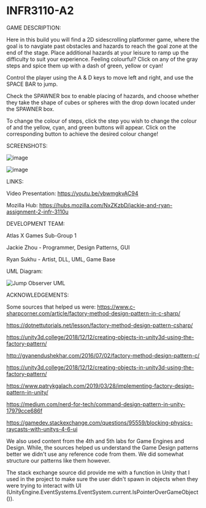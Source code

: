# INFR3110-A2

GAME DESCRIPTION:

Here in this build you will find a 2D sidescrolling platformer game, where the goal is to navgiate past obstacles and hazards to reach the goal zone at the end of the stage. Place additional hazards at your leisure to ramp up the difficulty to suit your experience. Feeling colourful? Click on any of the gray steps and spice them up with a dash of green, yellow or cyan!

Control the player using the A & D keys to move left and right, and use the SPACE BAR to jump. 

Check the SPAWNER box to enable placing of hazards, and choose whether they take the shape of cubes or spheres with the drop down located under the SPAWNER box. 

To change the colour of steps, click the step you wish to change the colour of and the yellow, cyan, and green buttons will appear. Click on the corresponding button to achieve the desired colour change!

SCREENSHOTS:

![image](https://user-images.githubusercontent.com/71410685/138749727-f26cbdc9-4f0c-401d-a754-c5c2ae900301.png)

![image](https://user-images.githubusercontent.com/71410685/138749339-2016e82f-3a16-48e3-82ad-dd97b10fa139.png)


LINKS:

Video Presentation: https://youtu.be/vbwmgkvAC94

Mozilla Hub: https://hubs.mozilla.com/NxZKzbD/jackie-and-ryan-assignment-2-infr-3110u

DEVELOPMENT TEAM:

Atlas X Games Sub-Group 1

Jackie Zhou - Programmer, Design Patterns, GUI

Ryan Sukhu - Artist, DLL, UML, Game Base

UML Diagram:

![Jump Observer UML](https://user-images.githubusercontent.com/71410685/138750748-85f34016-2940-4bd3-b253-b53e4c2ca897.png)


ACKNOWLEDGEMENTS:

Some sources that helped us were: 
https://www.c-sharpcorner.com/article/factory-method-design-pattern-in-c-sharp/

https://dotnettutorials.net/lesson/factory-method-design-pattern-csharp/

https://unity3d.college/2018/12/12/creating-objects-in-unity3d-using-the-factory-pattern/ 

http://gyanendushekhar.com/2016/07/02/factory-method-design-pattern-c/

https://unity3d.college/2018/12/12/creating-objects-in-unity3d-using-the-factory-pattern/ 

https://www.patrykgalach.com/2019/03/28/implementing-factory-design-pattern-in-unity/

https://medium.com/nerd-for-tech/command-design-pattern-in-unity-17979cce686f

https://gamedev.stackexchange.com/questions/95559/blocking-physics-raycasts-with-unitys-4-6-ui

We also used content from the 4th and 5th labs for Game Engines and Design.
While, the sources helped us understand the Game Design patterns better we didn't use any reference code from them. We did somewhat structure our patterns like them however. 

The stack exchange source did provide me with a function in Unity that I used in the project to make sure the user didn't spawn in objects when they were trying to interact with UI (UnityEngine.EventSystems.EventSystem.current.IsPointerOverGameObject()).  
